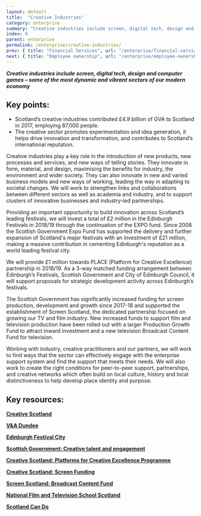 ```yaml
---
layout: default
title:  "Creative Industries"
category: enterprise
summary: "Creative industries include screen, digital tech, design and computer games – some of the most dynamic and vibrant sectors of our modern"
index: 8
parent: enterprise
permalink: /enterprise/creative-industries/
prev: { title: "Financial Services", url: "/enterprise/financial-services/" }
next: { title: "Employee ownership", url: "/enterprise/employee-ownership/" }
---
```

***Creative industries include screen, digital tech, design and computer games – some of the most dynamic and vibrant sectors of our modern economy***

## Key points:

- Scotland’s creative industries contributed £4.9 billion of GVA to Scotland in 2017, employing 87,000 people.
- The creative sector promotes experimentation and idea generation, it helps drive innovation and transformation, and contributes to Scotland’s international reputation.

Creative industries play a key role in the introduction of new products, new processes and services, and new ways of telling stories. They innovate in form, material, and design, maximising the benefits for industry, the environment and wider society. They can also innovate in new and varied business models and new ways of working, leading the way in adapting to societal changes. We will work to strengthen links and collaborations between different sectors as well as academia and industry, and to support clusters of innovative businesses and industry-led partnerships.  

Providing an important opportunity to build innovation across Scotland’s leading festivals, we will invest a total of £2 million in the Edinburgh Festivals in 2018/19 through the continuation of the EXPO fund. Since 2008 the Scottish Government Expo Fund has supported the delivery and further expansion of Scotland's major festivals‎ with an investment of £21 million, making a massive contribution in cementing Edinburgh's reputation as a world leading festival city.  

We will provide £1 million towards PLACE (Platform for Creative Excellence) partnership in 2018/19. As a 3-way matched funding arrangement between Edinburgh’s Festivals, Scottish Government and City of Edinburgh Council, it will support proposals for strategic development activity across Edinburgh’s festivals.  

The Scottish Government has significantly increased funding for screen production, development and growth since 2017-18 and supported the establishment of Screen Scotland, the dedicated partnership focused on growing our TV and film industry.  New increased funds to support film and television production have been rolled out with a larger Production Growth Fund to attract inward investment and a new television Broadcast Content Fund for television.  

Working with industry, creative practitioners and our partners, we will work to find ways that the sector can effectively engage with the enterprise support system and find the support that meets their needs. We will also work to create the right conditions for peer-to-peer support, partnerships, and creative networks which often build on local culture, history and local distinctiveness to help develop place identity and purpose.  

## Key resources:

**[Creative Scotland](https://www.creativescotland.com/)**

**[V&A Dundee](https://www.vam.ac.uk/dundee)**

**[Edinburgh Festival City](https://www.edinburghfestivalcity.com/)**

**[Scottish Government: Creative talent and engagement](https://www.gov.scot/policies/arts-culture-heritage/creative-talent-and-engagement/)**

**[Creative Scotland: Platforms for Creative Excellence Programme](https://www.creativescotland.com/funding/funding-programmes/targeted-funding/platforms-for-creative-excellence)**

**[Creative Scotland: Screen Funding](https://www.creativescotland.com/funding/funding-programmes/targeted-funding/screen)**

**[Screen Scotland: Broadcast Content Fund](https://www.screen.scot/funding-and-support/screen-scotland-funding/broadcast-content-fund)**

**[National Film and Television School Scotland](https://nfts.co.uk/about-nfts-scotland)**

**[Scotland Can Do](http://www.cando.scot/)**

